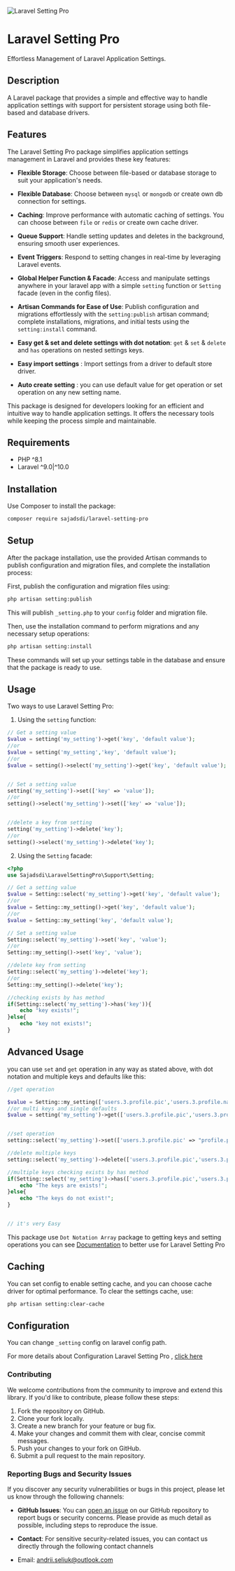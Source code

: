 ![Laravel Setting Pro](https://techcaptain.github.io/images/laravel-setting-pro.jpg)

# Laravel Setting Pro

Effortless Management of Laravel Application Settings.

## Description

A Laravel package that provides a simple and effective way to handle application settings with support for persistent
storage using both file-based and database drivers.

## Features

The Laravel Setting Pro package simplifies application settings management in Laravel and provides these key features:

- **Flexible Storage**: Choose between file-based or database storage to suit your application's needs.

- **Flexible Database**: Choose between `mysql` or `mongodb` or create own db connection for settings.

- **Caching**: Improve performance with automatic caching of settings. You can choose between `file` or `redis` or create own cache driver.

- **Queue Support**: Handle setting updates and deletes in the background, ensuring smooth user experiences.

- **Event Triggers**: Respond to setting changes in real-time by leveraging Laravel events.

- **Global Helper Function & Facade**: Access and manipulate settings anywhere in your laravel app with a simple `setting` function or `Setting` facade (even in the config files).

- **Artisan Commands for Ease of Use**: Publish configuration and migrations effortlessly with the `setting:publish`
  artisan command; complete installations, migrations, and initial tests using the `setting:install` command.

- **Easy get & set and delete settings with dot notation**: `get` & `set` & `delete` and `has` operations on nested settings keys.

- **Easy import settings** : Import settings from a driver to default store driver.

- **Auto create setting** : you can use default value for get operation or set operation on any new setting name.

This package is designed for developers looking for an efficient and intuitive way to handle application settings. It
offers the necessary tools while keeping the process simple and maintainable.

## Requirements

- PHP ^8.1
- Laravel ^9.0|^10.0

## Installation

Use Composer to install the package:

```bash
composer require sajadsdi/laravel-setting-pro
```

## Setup

After the package installation, use the provided Artisan commands to publish configuration and migration files, and
complete the installation process:

First, publish the configuration and migration files using:

```bash
php artisan setting:publish
```

This will publish `_setting.php` to your `config` folder and migration file.

Then, use the installation command to perform migrations and any necessary setup operations:

```bash
php artisan setting:install
```

These commands will set up your settings table in the database and ensure that the package is ready to use.

## Usage

Two ways to use Laravel Setting Pro:

1. Using the `setting` function:

```php
// Get a setting value
$value = setting('my_setting')->get('key', 'default value');
//or
$value = setting('my_setting','key', 'default value');
//or
$value = setting()->select('my_setting')->get('key', 'default value');


// Set a setting value
setting('my_setting')->set(['key' => 'value']);
//or
setting()->select('my_setting')->set(['key' => 'value']);


//delete a key from setting
setting('my_setting')->delete('key');
//or
setting()->select('my_setting')->delete('key');

```

2. Using the `Setting` facade:

```php
<?php
use Sajadsdi\LaravelSettingPro\Support\Setting;

// Get a setting value
$value = Setting::select('my_setting')->get('key', 'default value');
//or
$value = Setting::my_setting()->get('key', 'default value');
//or
$value = Setting::my_setting('key', 'default value');

// Set a setting value
Setting::select('my_setting')->set('key', 'value');
//or
Setting::my_setting()->set('key', 'value');

//delete key from setting
Setting::select('my_setting')->delete('key');
//or
Setting::my_setting()->delete('key');

//checking exists by has method
if(Setting::select('my_setting')->has('key')){
    echo "key exists!";
}else{
    echo "key not exists!";
}

```

## Advanced Usage

you can use `set` and `get` operation in any way as stated above, with dot notation and multiple keys and defaults like this:

```php
//get operation

$value = Setting::my_setting(['users.3.profile.pic','users.3.profile.name'], ["default.png","No name"]);
//or multi keys and single defaults
$value = setting('my_setting')->get(['users.3.profile.pic','users.3.profile.name'], ["no data"]);


//set operation
setting::select('my_setting')->set(['users.3.profile.pic' => "profile.png",'users.3.profile.name' => "john"])

//delete multiple keys
setting::select('my_setting')->delete(['users.3.profile.pic','users.3.profile.name']);

//multiple keys checking exists by has method
if(Setting::select('my_setting')->has(['users.3.profile.pic','users.3.profile.name'])){
    echo "The keys are exists!";
}else{
    echo "The keys do not exist!";
}


// it's very Easy
```

This package use `Dot Notation Array` package to getting keys and setting operations you can see [Documentation](https://github.com/sajadsdi/array-dot-notation) to better use for Laravel Setting Pro

## Caching

You can set config to enable setting cache, and you can choose cache driver for optimal performance.
To clear the settings cache, use:

```bash
php artisan setting:clear-cache
```

## Configuration

You can change `_setting` config on laravel config path.

For more details about Configuration Laravel Setting Pro , [click here](CONFIGURATION.md)

### Contributing

We welcome contributions from the community to improve and extend this library. If you'd like to contribute, please follow these steps:

1. Fork the repository on GitHub.
2. Clone your fork locally.
3. Create a new branch for your feature or bug fix.
4. Make your changes and commit them with clear, concise commit messages.
5. Push your changes to your fork on GitHub.
6. Submit a pull request to the main repository.

### Reporting Bugs and Security Issues

If you discover any security vulnerabilities or bugs in this project, please let us know through the following channels:

- **GitHub Issues**: You can [open an issue](https://github.com/techcaptain04/laravel-setting-pro/issues) on our GitHub repository to report bugs or security concerns. Please provide as much detail as possible, including steps to reproduce the issue.

- **Contact**: For sensitive security-related issues, you can contact us directly through the following contact channels


- Email: andrii.seliuk@outlook.com

